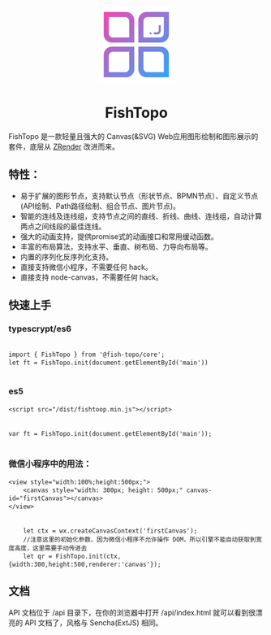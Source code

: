 <p align="center">
    <img width="150" src="./packages/fish-topo/docs/images/600x600.png">
</p>


<h1 align="center">FishTopo</h1>

FishTopo 是一款轻量且强大的 Canvas(&SVG) Web应用图形绘制和图形展示的套件，底层从 [ZRender](https://github.com/ecomfe/zrender) 改进而来。


## 特性：
- 易于扩展的图形节点，支持默认节点（形状节点、BPMN节点）、自定义节点(API绘制、Path路径绘制、组合节点、图片节点)。
- 智能的连线及连线组，支持节点之间的直线、折线、曲线、连线组，自动计算两点之间线段的最佳连线。
- 强大的动画支持，提供promise式的动画接口和常用缓动函数。
- 丰富的布局算法，支持水平、垂直、树布局、力导向布局等。
- 内置的序列化反序列化支持。
- 直接支持微信小程序，不需要任何 hack。
- 直接支持 node-canvas，不需要任何 hack。


## 快速上手
### typescrypt/es6
```

import { FishTopo } from '@fish-topo/core';
let ft = FishTopo.init(document.getElementById('main'))


```


### es5
```
<script src="/dist/fishtoop.min.js"></script>


var ft = FishTopo.init(document.getElementById('main'));


```


### 微信小程序中的用法：
```
<view style="width:100%;height:500px;">
    <canvas style="width: 300px; height: 500px;" canvas-id="firstCanvas"></canvas>
</view>


    let ctx = wx.createCanvasContext('firstCanvas');
    //注意这里的初始化参数，因为微信小程序不允许操作 DOM，所以引擎不能自动获取到宽度高度，这里需要手动传进去
    let qr = FishTopo.init(ctx,{width:300,height:500,renderer:'canvas'});
```


## 文档


API 文档位于 /api 目录下，在你的浏览器中打开 /api/index.html 就可以看到很漂亮的 API 文档了，风格与 Sencha(ExtJS) 相同。
